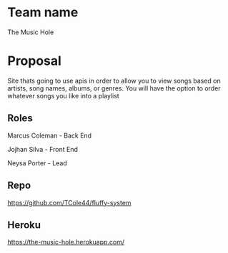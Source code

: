# Team name

The Music Hole

# Proposal

Site thats going to use apis in order to allow you to view songs based on artists, song names, albums, or genres. You will have the option to order whatever songs you like into a playlist

## Roles

Marcus Coleman - Back End

Jojhan Silva - Front End

Neysa Porter - Lead

## Repo

https://github.com/TCole44/fluffy-system

## Heroku

https://the-music-hole.herokuapp.com/